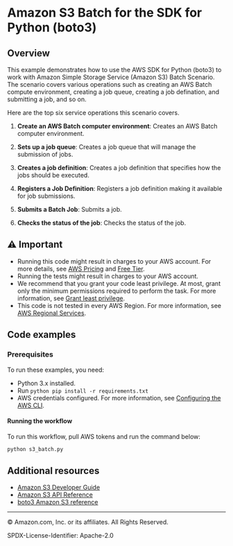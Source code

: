 # Amazon S3 Batch for the SDK for Python (boto3)

## Overview

This example demonstrates how to use the AWS SDK for Python (boto3) to work with Amazon Simple Storage Service (Amazon S3) Batch Scenario. The scenario covers various operations such as creating an AWS Batch compute environment, creating a job queue, creating a job defination, and submitting a job, and so on.

Here are the top six service operations this scenario covers.

1. **Create an AWS Batch computer environment**: Creates an AWS Batch computer environment.

2. **Sets up a job queue**: Creates a job queue that will manage the submission of jobs.

3. **Creates a job definition**: Creates a job definition that specifies how the jobs should be executed.

4. **Registers a Job Definition**: Registers a job definition making it available for job submissions.

5. **Submits a Batch Job**: Submits a job.

6. **Checks the status of the job**: Checks the status of the job.

## ⚠ Important

- Running this code might result in charges to your AWS account. For more details, see [AWS Pricing](https://aws.amazon.com/pricing/) and [Free Tier](https://aws.amazon.com/free/).
- Running the tests might result in charges to your AWS account.
- We recommend that you grant your code least privilege. At most, grant only the minimum permissions required to perform the task. For more information, see [Grant least privilege](https://docs.aws.amazon.com/IAM/latest/UserGuide/best-practices.html#grant-least-privilege).
- This code is not tested in every AWS Region. For more information, see [AWS Regional Services](https://aws.amazon.com/about-aws/global-infrastructure/regional-product-services).

## Code examples

### Prerequisites

To run these examples, you need:

- Python 3.x installed.
- Run `python pip install -r requirements.txt`
- AWS credentials configured. For more information, see [Configuring the AWS CLI](https://docs.aws.amazon.com/cli/latest/userguide/cli-configure-files.html).

#### Running the workflow

To run this workflow, pull AWS tokens and run the command below:

```bash
python s3_batch.py
```

## Additional resources

- [Amazon S3 Developer Guide](https://docs.aws.amazon.com/AmazonS3/latest/userguide/object-lock.html)
- [Amazon S3 API Reference](https://docs.aws.amazon.com/AmazonS3/latest/API/Welcome.html)
- [boto3 Amazon S3 reference](https://boto3.amazonaws.com/v1/documentation/api/latest/reference/services/s3.html)

---

© Amazon.com, Inc. or its affiliates. All Rights Reserved.

SPDX-License-Identifier: Apache-2.0
